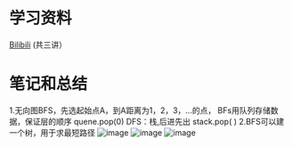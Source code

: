 # 学习资料
[Bilibili](https://www.bilibili.com/video/BV1Ks411575U?from=search&seid=2343395504371430057)
(共三讲）
# 笔记和总结
1.无向图BFS，先选起始点A，到A距离为1，2，3，...的点， BFs用队列存储数据，保证层的顺序 quene.pop(0)
DFS：栈,后进先出 stack.pop( )
2.BFS可以建一个树，用于求最短路径
![image](https://user-images.githubusercontent.com/77591939/112778362-6304c480-9012-11eb-9094-08eab5ad6ef0.png)
![image](https://user-images.githubusercontent.com/77591939/112778604-e3c3c080-9012-11eb-90b8-116f6480e81c.png)
![image](https://user-images.githubusercontent.com/77591939/113191020-0c260780-922b-11eb-90fb-8350a021f7ff.png)

